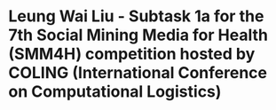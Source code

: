 # Leung Wai Liu - Subtask 1a for the 7th Social Mining Media for Health (SMM4H) competition hosted by COLING (International Conference on Computational Logistics)
